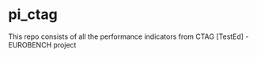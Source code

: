 # pi_ctag
This repo consists of all the performance indicators from CTAG [TestEd] - EUROBENCH project
